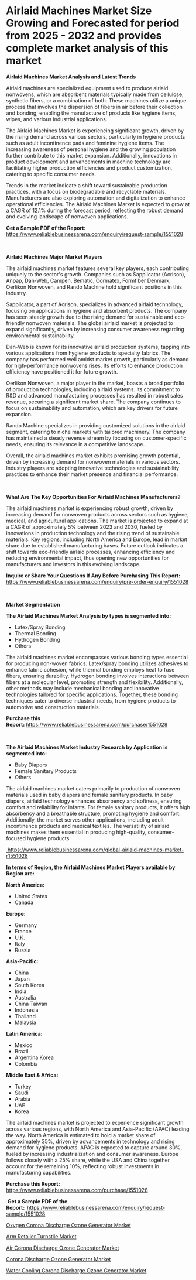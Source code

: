 <p><h1>Airlaid Machines Market Size Growing and Forecasted for period from 2025 - 2032 and provides complete market analysis of this market</h1></p><p><strong>Airlaid Machines Market Analysis and Latest Trends</strong></p>
<p><p>Airlaid machines are specialized equipment used to produce airlaid nonwovens, which are absorbent materials typically made from cellulose, synthetic fibers, or a combination of both. These machines utilize a unique process that involves the dispersion of fibers in air before their collection and bonding, enabling the manufacture of products like hygiene items, wipes, and various industrial applications.</p><p>The Airlaid Machines Market is experiencing significant growth, driven by the rising demand across various sectors, particularly in hygiene products such as adult incontinence pads and feminine hygiene items. The increasing awareness of personal hygiene and the growing population further contribute to this market expansion. Additionally, innovations in product development and advancements in machine technology are facilitating higher production efficiencies and product customization, catering to specific consumer needs.</p><p>Trends in the market indicate a shift toward sustainable production practices, with a focus on biodegradable and recyclable materials. Manufacturers are also exploring automation and digitalization to enhance operational efficiencies. The Airlaid Machines Market is expected to grow at a CAGR of 12.1% during the forecast period, reflecting the robust demand and evolving landscape of nonwoven applications.</p></p>
<p><strong>Get a Sample PDF of the Report:&nbsp;</strong> <a href="https://www.reliablebusinessarena.com/enquiry/request-sample/1551028?utm_campaign=2175&utm_medium=2&utm_source=Github&utm_content=ia&utm_term=11042025&utm_id=airlaid-machines">https://www.reliablebusinessarena.com/enquiry/request-sample/1551028</a></p>
<p>&nbsp;</p>
<p><strong>Airlaid Machines Major Market Players</strong></p>
<p><p>The airlaid machines market features several key players, each contributing uniquely to the sector's growth. Companies such as Sapplicator (Acrison), Anpap, Dan-Web, Campen, Bematic, Cormatex, Formfiber Denmark, Oerlikon Nonwoven, and Rando Machine hold significant positions in this industry.</p><p>Sapplicator, a part of Acrison, specializes in advanced airlaid technology, focusing on applications in hygiene and absorbent products. The company has seen steady growth due to the rising demand for sustainable and eco-friendly nonwoven materials. The global airlaid market is projected to expand significantly, driven by increasing consumer awareness regarding environmental sustainability.</p><p>Dan-Web is known for its innovative airlaid production systems, tapping into various applications from hygiene products to specialty fabrics. The company has performed well amidst market growth, particularly as demand for high-performance nonwovens rises. Its efforts to enhance production efficiency have positioned it for future growth.</p><p>Oerlikon Nonwoven, a major player in the market, boasts a broad portfolio of production technologies, including airlaid systems. Its commitment to R&D and advanced manufacturing processes has resulted in robust sales revenue, securing a significant market share. The company continues to focus on sustainability and automation, which are key drivers for future expansion.</p><p>Rando Machine specializes in providing customized solutions in the airlaid segment, catering to niche markets with tailored machinery. The company has maintained a steady revenue stream by focusing on customer-specific needs, ensuring its relevance in a competitive landscape.</p><p>Overall, the airlaid machines market exhibits promising growth potential, driven by increasing demand for nonwoven materials in various sectors. Industry players are adopting innovative technologies and sustainability practices to enhance their market presence and financial performance.</p></p>
<p>&nbsp;</p>
<p><strong>What Are The Key Opportunities For Airlaid Machines Manufacturers?</strong></p>
<p><p>The airlaid machines market is experiencing robust growth, driven by increasing demand for nonwoven products across sectors such as hygiene, medical, and agricultural applications. The market is projected to expand at a CAGR of approximately 5% between 2023 and 2030, fueled by innovations in production technology and the rising trend of sustainable materials. Key regions, including North America and Europe, lead in market share due to established manufacturing bases. Future outlook indicates a shift towards eco-friendly airlaid processes, enhancing efficiency and reducing environmental impact, thus opening new opportunities for manufacturers and investors in this evolving landscape.</p></p>
<p><strong>Inquire or Share Your Questions If Any Before Purchasing This Report:</strong> <a href="https://www.reliablebusinessarena.com/enquiry/pre-order-enquiry/1551028?utm_campaign=2175&utm_medium=2&utm_source=Github&utm_content=ia&utm_term=11042025&utm_id=airlaid-machines">https://www.reliablebusinessarena.com/enquiry/pre-order-enquiry/1551028</a></p>
<p>&nbsp;</p>
<p><strong>Market Segmentation</strong></p>
<p><strong>The Airlaid Machines Market Analysis by types is segmented into:</strong></p>
<p><ul><li>Latex/Spray Bonding</li><li>Thermal Bonding</li><li>Hydrogen Bonding</li><li>Others</li></ul></p>
<p><p>The airlaid machines market encompasses various bonding types essential for producing non-woven fabrics. Latex/spray bonding utilizes adhesives to enhance fabric cohesion, while thermal bonding employs heat to fuse fibers, ensuring durability. Hydrogen bonding involves interactions between fibers at a molecular level, promoting strength and flexibility. Additionally, other methods may include mechanical bonding and innovative technologies tailored for specific applications. Together, these bonding techniques cater to diverse industrial needs, from hygiene products to automotive and construction materials.</p></p>
<p><strong>Purchase this Report:&nbsp;</strong><a href="https://www.reliablebusinessarena.com/purchase/1551028?utm_campaign=2175&utm_medium=2&utm_source=Github&utm_content=ia&utm_term=11042025&utm_id=airlaid-machines">https://www.reliablebusinessarena.com/purchase/1551028</a></p>
<p>&nbsp;</p>
<p><strong>The Airlaid Machines Market Industry Research by Application is segmented into:</strong></p>
<p><ul><li>Baby Diapers</li><li>Female Sanitary Products</li><li>Others</li></ul></p>
<p><p>The airlaid machines market caters primarily to production of nonwoven materials used in baby diapers and female sanitary products. In baby diapers, airlaid technology enhances absorbency and softness, ensuring comfort and reliability for infants. For female sanitary products, it offers high absorbency and a breathable structure, promoting hygiene and comfort. Additionally, the market serves other applications, including adult incontinence products and medical textiles. The versatility of airlaid machines makes them essential in producing high-quality, consumer-focused hygiene products.</p></p>
<p><a href="https://www.reliablebusinessarena.com/global-airlaid-machines-market-r1551028?utm_campaign=2175&utm_medium=2&utm_source=Github&utm_content=ia&utm_term=11042025&utm_id=airlaid-machines">&nbsp;https://www.reliablebusinessarena.com/global-airlaid-machines-market-r1551028</a></p>
<p><strong>In terms of Region, the Airlaid Machines Market Players available by Region are:</strong></p>
<p>
    <p> <strong> North America: </strong>
        <ul>
            <li>United States</li>
            <li>Canada</li>
        </ul>
        </p> 
    <p> <strong> Europe: </strong>
        <ul>
            <li>Germany</li>
            <li>France</li>
            <li>U.K.</li>
            <li>Italy</li>
            <li>Russia</li>
        </ul>
        </p> 
    <p> <strong> Asia-Pacific: </strong>
        <ul>
            <li>China</li>
            <li>Japan</li>
            <li>South Korea</li>
            <li>India</li>
            <li>Australia</li>
            <li>China Taiwan</li>
            <li>Indonesia</li>
            <li>Thailand</li>
            <li>Malaysia</li>
        </ul>
        </p> 
    <p> <strong> Latin America: </strong>
        <ul>
            <li>Mexico</li>
            <li>Brazil</li>
            <li>Argentina Korea</li>
            <li>Colombia</li>
        </ul>
        </p> 
    <p> <strong> Middle East & Africa: </strong>
        <ul>
            <li>Turkey</li>
            <li>Saudi</li>
            <li>Arabia</li>
            <li>UAE</li>
            <li>Korea</li>
        </ul>
    </p>
    </p>
<p><p>The airlaid machines market is projected to experience significant growth across various regions, with North America and Asia-Pacific (APAC) leading the way. North America is estimated to hold a market share of approximately 35%, driven by advancements in technology and rising demand for hygiene products. APAC is expected to capture around 30%, fueled by increasing industrialization and consumer awareness. Europe follows closely with a 25% share, while the USA and China together account for the remaining 10%, reflecting robust investments in manufacturing capabilities.</p></p>
<p><strong>Purchase this Report: </strong><a href="https://www.reliablebusinessarena.com/purchase/1551028?utm_campaign=2175&utm_medium=2&utm_source=Github&utm_content=ia&utm_term=11042025&utm_id=airlaid-machines">https://www.reliablebusinessarena.com/purchase/1551028</a></p>
<p>&nbsp;<strong>Get a Sample PDF of the Report:&nbsp;&nbsp;</strong><a href="https://www.reliablebusinessarena.com/enquiry/request-sample/1551028?utm_campaign=2175&utm_medium=2&utm_source=Github&utm_content=ia&utm_term=11042025&utm_id=airlaid-machines">https://www.reliablebusinessarena.com/enquiry/request-sample/1551028</a></p>
<p><strong></strong></p>
<p><p><a href="https://github.com/rokiahgrendy/Market-Research-Report-List-1/blob/main/oxygen-corona-discharge-ozone-generator-market.md?utm_campaign=2175&utm_medium=2&utm_source=Github&utm_content=ia&utm_term=11042025&utm_id=airlaid-machines">Oxygen Corona Discharge Ozone Generator Market</a></p><p><a href="https://github.com/guzasbahsas/Market-Research-Report-List-1/blob/main/arm-retailer-turnstile-market.md?utm_campaign=2175&utm_medium=2&utm_source=Github&utm_content=ia&utm_term=11042025&utm_id=airlaid-machines">Arm Retailer Turnstile Market</a></p><p><a href="https://github.com/steegwajma22/Market-Research-Report-List-1/blob/main/air-corona-discharge-ozone-generator-market.md?utm_campaign=2175&utm_medium=2&utm_source=Github&utm_content=ia&utm_term=11042025&utm_id=airlaid-machines">Air Corona Discharge Ozone Generator Market</a></p><p><a href="https://github.com/nagateyisu29/Market-Research-Report-List-1/blob/main/corona-discharge-ozone-generator-market.md?utm_campaign=2175&utm_medium=2&utm_source=Github&utm_content=ia&utm_term=11042025&utm_id=airlaid-machines">Corona Discharge Ozone Generator Market</a></p><p><a href="https://github.com/kaniselway4c/Market-Research-Report-List-1/blob/main/water-cooling-corona-discharge-ozone-generator-market.md?utm_campaign=2175&utm_medium=2&utm_source=Github&utm_content=ia&utm_term=11042025&utm_id=airlaid-machines">Water Cooling Corona Discharge Ozone Generator Market</a></p></p>